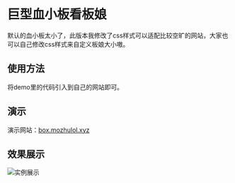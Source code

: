 # 巨型血小板看板娘

默认的血小板太小了，此版本我修改了css样式可以适配比较空旷的网站，大家也可以自己修改css样式来自定义板娘大小嗷。

## 使用方法
将demo里的代码引入到自己的网站即可。

## 演示
演示网站：[box.mozhulol.xyz](http://box.mozhulol.xyz)

## 效果展示
![实例展示](https://github.com/wilsonlsd/live2d-xxb/blob/main/%E5%B1%95%E7%A4%BA.png?raw=true)

